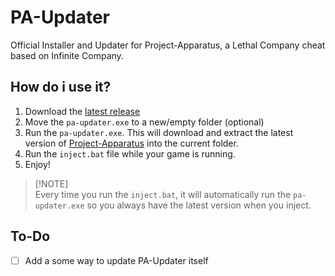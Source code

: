 # PA-Updater

Official Installer and Updater for Project-Apparatus, a Lethal Company cheat based on Infinite Company.

## How do i use it?

1. Download the [latest release](https://github.com/Toaaa/PA-Updater/releases/latest)
2. Move the `pa-updater.exe` to a new/empty folder (optional)
3. Run the `pa-updater.exe`. This will download and extract the latest version of [Project-Apparatus](https://github.com/KaylinOwO/Project-Apparatus) into the current folder.
4. Run the `inject.bat` file while your game is running.
5. Enjoy!

> [!NOTE]\
> Every time you run the `inject.bat`, it will automatically run the `pa-updater.exe` so you always have the latest version when you inject.


## To-Do

- [ ] Add a some way to update PA-Updater itself